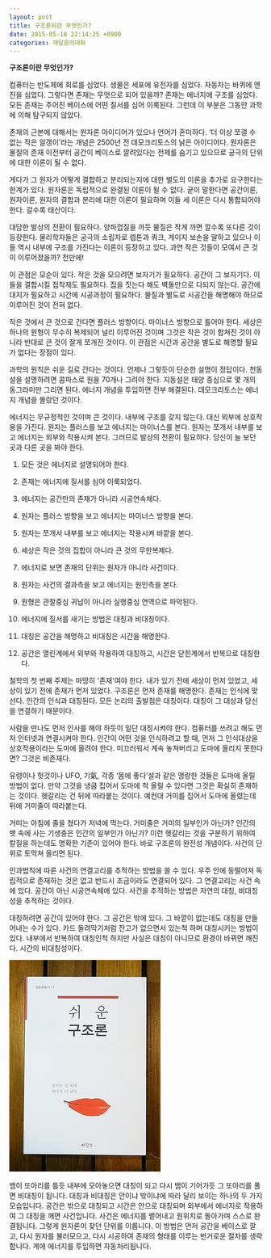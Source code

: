 ```yaml
---
layout: post
title: 구조론이란 무엇인가?
date: 2015-05-18 22:14:25 +0900
categories: 깨달음의대화
---
```

**구조론이란 무엇인가?** 

  


컴퓨터는 반도체에 회로를 심었다. 생물은 세포에 유전자를 심었다. 자동차는 바퀴에 엔진을 심었다. 그렇다면 존재는 무엇으로 되어 있을까? 존재는 에너지에 구조를 심었다. 모든 존재는 주어진 베이스에 어떤 질서를 심어 이룩된다. 그런데 이 부분은 그동안 과학에 의해 탐구되지 않았다.

  


존재의 근본에 대해서는 원자론 아이디어가 있으나 언어가 혼미하다. ‘더 이상 쪼갤 수 없는 작은 알갱이’라는 개념은 2500년 전 데모크리토스의 낡은 아이디어다. 원자론은 물질의 존재 이전부터 공간이 베이스로 깔려있다는 전제를 숨기고 있으므로 궁극의 단위에 대한 이론이 될 수 없다. 

  


게다가 그 원자가 어떻게 결합하고 분리되는지에 대한 별도의 이론을 추가로 요구한다는 한계가 있다. 원자론은 독립적으로 완결된 이론이 될 수 없다. 굳이 말한다면 공간이론, 원자이론, 원자의 결합과 분리에 대한 이론이 필요하며 이들 세 이론은 다시 통합되어야 한다. 갈수록 태산이다.

  


대담한 발상의 전환이 필요하다. 양파껍질을 까듯 물질은 작게 까면 깔수록 또다른 것이 등장한다. 물리학자들은 궁극의 소립자로 렙톤과 쿼크, 게이지 보손을 말하고 있으나 이들 역시 내부에 구조를 가진다는 이론이 등장하고 있다. 과연 작은 것들이 모여서 큰 것이 이루어졌을까? 천만에! 

  


이 관점은 모순이 있다. 작은 것을 모으려면 보자기가 필요하다. 공간이 그 보자기다. 이들을 결합시킬 접착제도 필요하다. 집을 짓는다 해도 벽돌만으로 다되지 않는다. 공간에 대지가 필요하고 시간에 시공과정이 필요하다. 물질과 별도로 시공간을 해명해야 하므로 이루어진 것이 전혀 없다.

  


작은 것에서 큰 것으로 간다면 플러스 방향이다. 마이너스 방향으로 틀어야 한다. 세상은 하나의 원형이 무수히 복제되어 널리 이루어진 것이며 그것은 작은 것이 합쳐진 것이 아니라 반대로 큰 것이 잘게 쪼개진 것이다. 이 관점은 시간과 공간을 별도로 해명할 필요가 없다는 장점이 있다. 

  


과학의 원칙은 쉬운 길로 간다는 것이다. 언제나 그렇듯이 단순한 설명이 정답이다. 천동설을 설명하려면 콤파스로 원을 70개나 그려야 한다. 지동설은 태양 중심으로 몇 개의 동그라미만 그리면 된다. 에너지 개념을 투입하면 전부 해결된다. 데모크리토스는 에너지 개념을 몰랐던 것이다. 

  


에너지는 무규정적인 것이며 큰 것이다. 내부에 구조를 갖지 않는다. 대신 외부에 상호작용을 가진다. 원자는 플러스를 보고 에너지는 마이너스를 본다. 원자는 쪼개서 내부를 보고 에너지는 외부와 작용시켜 본다. 그러므로 발상의 전환이 필요하다. 당신이 늘 보던 곳과 다른 곳을 봐야 한다.

  


1. 모든 것은 에너지로 설명되어야 한다.  
      
2. 존재는 에너지에 질서를 심어 이룩되었다.  
      
3. 에너지는 공간만의 존재가 아니라 시공연속체다.  
      
4. 원자는 플러스 방향을 보고 에너지는 마이너스 방향을 본다.  
      
5. 원자는 쪼개서 내부를 보고 에너지는 작용시켜 바깥을 본다.   
      
6. 세상은 작은 것의 집합이 아니라 큰 것의 무한복제다.  
      
7. 에너지로 보면 존재의 단위는 원자가 아니라 사건이다.   
      
8. 원자는 사건의 결과측을 보고 에너지는 원인측을 본다.  
      
9. 원형은 관찰중심 귀납이 아니라 실행중심 연역으로 파악된다.  
      
10. 에너지에 질서를 새기는 방법은 대칭과 비대칭이다.   
      
11. 대칭은 공간을 해명하고 비대칭은 시간을 해명한다.   
      
12. 공간은 열린계에서 외부와 작용하여 대칭하고, 시간은 닫힌계에서 반복으로 대칭한다. 

  


철학의 첫 번째 주제는 마땅히 '존재'여야 한다. 내가 있기 전에 세상이 먼저 있었고, 세상이 있기 전에 존재가 먼저 있었다. 구조론은 먼저 존재를 해명한다. 존재는 인식에 맞선다. 인간의 인식과 대칭된다. 모든 논리의 출발점은 대칭이다. 대칭이 그 대상과 당신을 연결하기 때문이다. 

  


사람을 만나도 먼저 인사를 해야 하듯이 일단 대칭시켜야 한다. 컴퓨터를 쓰려고 해도 먼저 인터넷과 연결시켜야 한다. 인간이 어떤 것을 인식하려고 할 때, 먼저 그 인식대상을 상호작용이라는 도마에 올려야 한다. 미끄러워서 계속 놓쳐버리고 도마에 올리지 못한다면? 그것은 비존재다. 

  


유령이나 헛것이나 UFO, 기氣, 각종 ‘몸에 좋다’설과 같은 맹랑한 것들은 도마에 올릴 방법이 없다. 만약 그것을 냉큼 집어서 도마에 척 올릴 수 있다면 그것은 확실히 존재하는 것이다. 헷갈리는 건 뒤에 따라붙는 것이다. 예컨대 거미를 집어서 도마에 올렸는데 뒤에 거미줄이 따라붙는다. 

  


거미는 아침에 줄을 쳤다가 저녁에 먹는다. 거미줄은 거미의 일부인가 아닌가? 인간의 뱃 속에 사는 기생충은 인간의 일부인가 아닌가? 이런 헷갈리는 것을 구분하기 위하여 칼질을 하는데도 명확한 기준이 있어야 한다. 바로 구조론의 완전성 개념이다. 사건의 단위로 토막쳐 올리면 된다. 

  


인과법칙에 따른 사건의 연결고리를 추적하는 방법을 쓸 수 있다. 우주 안에 동떨어져 독립적으로 존재하는 것은 없고 반드시 조금이라도 연결되어 있다. 그 연결고리는 사건 속에 있다. 공간이 아닌 시공연속체에 있다. 사건을 추적하는 방법은 자연의 대칭, 비대칭성을 추적하는 것이다. 

  


대칭하려면 공간이 있어야 한다. 그 공간은 밖에 있다. 그 바깥이 없는데도 대칭을 만들어내는 수가 있다. 카드 돌려막기처럼 잔고가 없으면서 있는척 하며 대칭시키는 방법이 있다. 내부에서 반복하여 대칭인척 하지만 사실은 대칭이 아니므로 환경이 바뀌면 깨진다. 시간의 비대칭성이다. 

  


  



 
<img src="files/attach/images/198/742/592/DSC01488.JPG" alt="DSC01488.JPG" width="300" height="419" /> 

  


뱀이 또아리를 틀듯 내부에 모아놓으면 대칭이 되고 다시 뱀이 기어가듯 그 또아리를 풀면 비대칭이 됩니다. 대칭과 비대칭은 안이냐 밖이냐에 따라 달리 보이는 하나의 두 가지 모습입니다. 공간은 밖으로 대칭되고 시간은 안으로 대칭되며 외부에서 에너지로 작용하여 그 대칭을 깨면 사건입니다. 사건은 에너지를 뱉어내고 원위치로 돌아가며 스스로 완결됩니다. 그렇게 원자론이 찾던 단위를 이룹니다. 이 방법은 먼저 공간을 베이스로 깔고, 다시 원자를 불러모으고, 다시 시공하여 존재의 형태를 이루는 번거로운 절차를 생략합니다. 계에 에너지를 투입하면 자동처리됩니다.